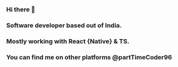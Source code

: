 ### Hi there 👋

### Software developer based out of India.
### Mostly working with React {Native} & TS.
### You can find me on other platforms @partTimeCoder96

